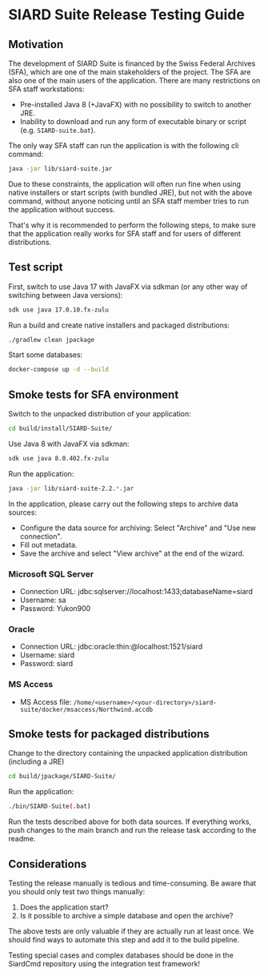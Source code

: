 # SIARD Suite Release Testing Guide

## Motivation

The development of SIARD Suite is financed by the Swiss Federal Archives (SFA), which are one of the main stakeholders of the project. The SFA are also one of the main users of the application. There are many restrictions on SFA staff workstations:

- Pre-installed Java 8 (+JavaFX) with no possibility to switch to another JRE.
- Inability to download and run any form of executable binary or script (e.g. `SIARD-suite.bat`).

The only way SFA staff can run the application is with the following cli command:

```bash
java -jar lib/siard-suite.jar
```

Due to these constraints, the application will often run fine when using native installers or start scripts (with bundled JRE), but not with the above command, without anyone noticing until an SFA staff member tries to run the application without success.

That's why it is recommended to perform the following steps, to make sure that the application really works for SFA staff and for users of different distributions.


## Test script

First, switch to use Java 17 with JavaFX via sdkman (or any other way of switching between Java versions): 

```bash
sdk use java 17.0.10.fx-zulu
```

Run a build and create native installers and packaged distributions: 

```bash
./gradlew clean jpackage
```

Start some databases:

```bash
docker-compose up -d --build
```

## Smoke tests for SFA environment

Switch to the unpacked distribution of your application:

```bash
cd build/install/SIARD-Suite/
```

Use Java 8 with JavaFX via sdkman:

```bash
sdk use java 8.0.402.fx-zulu
```

Run the application:

```bash
java -jar lib/siard-suite-2.2.*.jar 
```

In the application, please carry out the following steps to archive data sources:

* Configure the data source for archiving: Select "Archive" and "Use new connection".
* Fill out metadata.
* Save the archive and select "View archive" at the end of the wizard.

### Microsoft SQL Server
  * Connection URL: jdbc:sqlserver://localhost:1433;databaseName=siard
  * Username: sa
  * Password: Yukon900

### Oracle
   * Connection URL: jdbc:oracle:thin:@localhost:1521/siard
   * Username: siard
   * Password: siard

### MS Access
  * MS Access file: `/home/<username>/<your-directory>/siard-suite/docker/msaccess/Northwind.accdb`


## Smoke tests for packaged distributions

Change to the directory containing the unpacked application distribution (including a JRE)

```bash
cd build/jpackage/SIARD-Suite/
```

Run the application:

```bash
./bin/SIARD-Suite(.bat)
```

Run the tests described above for both data sources. If everything works, push changes to the main branch and run the release task according to the readme.


## Considerations

Testing the release manually is tedious and time-consuming. Be aware that you should only test two things manually:
1. Does the application start?
1. Is it possible to archive a simple database and open the archive?

The above tests are only valuable if they are actually run at least once. We should find ways to automate this step and add it to the build pipeline.

Testing special cases and complex databases should be done in the SiardCmd repository using the integration test framework!

